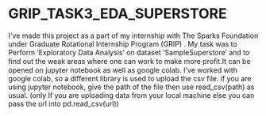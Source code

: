 # GRIP_TASK3_EDA_SUPERSTORE
I've made this project as a part of my internship with The Sparks Foundation under Graduate Rotational Internship Program (GRIP) . My task was to Perform ‘Exploratory Data Analysis’ on dataset ‘SampleSuperstore’ and  to ﬁnd out the weak areas where one can work to make more proﬁt.It can be opened on jupyter notebook as well as google colab. I've worked with google colab, so a different library is used to upload the csv file. if you are using jupyter notebook, give the path of the file then use read_csv(path) as usual.
(only If you are uploading data from your local machine else you can pass the url into pd.read_csv(url))

